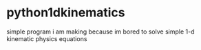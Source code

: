 # python1dkinematics
simple program i am making because im bored to solve simple 1-d kinematic physics equations
